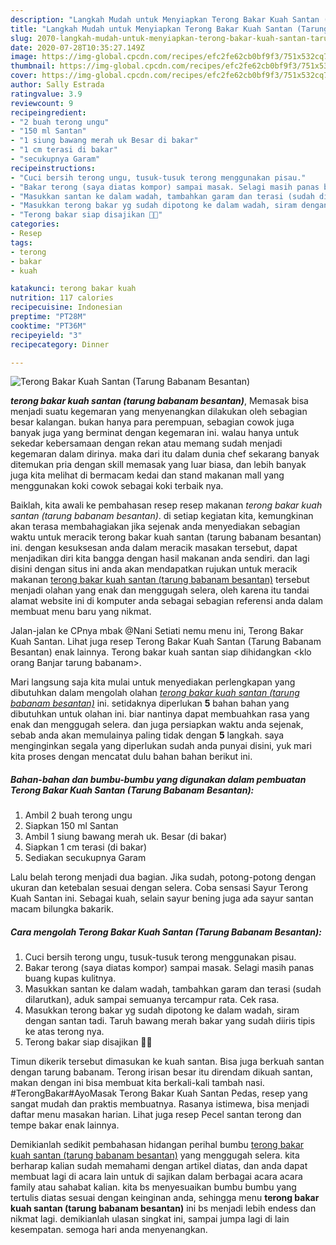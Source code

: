 ```yaml
---
description: "Langkah Mudah untuk Menyiapkan Terong Bakar Kuah Santan (Tarung Babanam Besantan) Lezat"
title: "Langkah Mudah untuk Menyiapkan Terong Bakar Kuah Santan (Tarung Babanam Besantan) Lezat"
slug: 2070-langkah-mudah-untuk-menyiapkan-terong-bakar-kuah-santan-tarung-babanam-besantan-lezat
date: 2020-07-28T10:35:27.149Z
image: https://img-global.cpcdn.com/recipes/efc2fe62cb0bf9f3/751x532cq70/terong-bakar-kuah-santan-tarung-babanam-besantan-foto-resep-utama.jpg
thumbnail: https://img-global.cpcdn.com/recipes/efc2fe62cb0bf9f3/751x532cq70/terong-bakar-kuah-santan-tarung-babanam-besantan-foto-resep-utama.jpg
cover: https://img-global.cpcdn.com/recipes/efc2fe62cb0bf9f3/751x532cq70/terong-bakar-kuah-santan-tarung-babanam-besantan-foto-resep-utama.jpg
author: Sally Estrada
ratingvalue: 3.9
reviewcount: 9
recipeingredient:
- "2 buah terong ungu"
- "150 ml Santan"
- "1 siung bawang merah uk Besar di bakar"
- "1 cm terasi di bakar"
- "secukupnya Garam"
recipeinstructions:
- "Cuci bersih terong ungu, tusuk-tusuk terong menggunakan pisau."
- "Bakar terong (saya diatas kompor) sampai masak. Selagi masih panas buang kupas kulitnya."
- "Masukkan santan ke dalam wadah, tambahkan garam dan terasi (sudah dilarutkan), aduk sampai semuanya tercampur rata. Cek rasa."
- "Masukkan terong bakar yg sudah dipotong ke dalam wadah, siram dengan santan tadi. Taruh bawang merah bakar yang sudah diiris tipis ke atas terong nya."
- "Terong bakar siap disajikan 🥰🥰"
categories:
- Resep
tags:
- terong
- bakar
- kuah

katakunci: terong bakar kuah 
nutrition: 117 calories
recipecuisine: Indonesian
preptime: "PT28M"
cooktime: "PT36M"
recipeyield: "3"
recipecategory: Dinner

---
```



![Terong Bakar Kuah Santan (Tarung Babanam Besantan)](https://img-global.cpcdn.com/recipes/efc2fe62cb0bf9f3/751x532cq70/terong-bakar-kuah-santan-tarung-babanam-besantan-foto-resep-utama.jpg)

<b><i>terong bakar kuah santan (tarung babanam besantan)</i></b>, Memasak bisa menjadi suatu kegemaran yang menyenangkan dilakukan oleh sebagian besar kalangan. bukan hanya para perempuan, sebagian cowok juga banyak juga yang berminat dengan kegemaran ini. walau hanya untuk sekedar kebersamaan dengan rekan atau memang sudah menjadi kegemaran dalam dirinya. maka dari itu dalam dunia chef sekarang banyak ditemukan pria dengan skill memasak yang luar biasa, dan lebih banyak juga kita melihat di bermacam kedai dan stand makanan mall yang menggunakan koki cowok sebagai koki terbaik nya.

Baiklah, kita awali ke pembahasan resep resep makanan <i>terong bakar kuah santan (tarung babanam besantan)</i>. di setiap kegiatan kita, kemungkinan akan terasa membahagiakan jika sejenak anda menyediakan sebagian waktu untuk meracik terong bakar kuah santan (tarung babanam besantan) ini. dengan kesuksesan anda dalam meracik masakan tersebut, dapat menjadikan diri kita bangga dengan hasil makanan anda sendiri. dan lagi disini dengan situs ini anda akan mendapatkan rujukan untuk meracik makanan <u>terong bakar kuah santan (tarung babanam besantan)</u> tersebut menjadi olahan yang enak dan menggugah selera, oleh karena itu tandai alamat website ini di komputer anda sebagai sebagian referensi anda dalam membuat menu baru yang nikmat.

Jalan-jalan ke CPnya mbak @Nani Setiati nemu menu ini, Terong Bakar Kuah Santan. Lihat juga resep Terong Bakar Kuah Santan (Tarung Babanam Besantan) enak lainnya. Terong bakar kuah santan siap dihidangkan &lt;klo orang Banjar tarung babanam&gt;.


Mari langsung saja kita mulai untuk menyediakan perlengkapan yang dibutuhkan dalam mengolah olahan <u><i>terong bakar kuah santan (tarung babanam besantan)</i></u> ini. setidaknya diperlukan <b>5</b> bahan bahan yang dibutuhkan untuk olahan ini. biar nantinya dapat membuahkan rasa yang enak dan menggugah selera. dan juga persiapkan waktu anda sejenak, sebab anda akan memulainya paling tidak dengan <b>5</b> langkah. saya menginginkan segala yang diperlukan sudah anda punyai disini, yuk mari kita proses dengan mencatat dulu bahan bahan berikut ini.

<!--inarticleads1-->

##### Bahan-bahan dan bumbu-bumbu yang digunakan dalam pembuatan Terong Bakar Kuah Santan (Tarung Babanam Besantan):

1. Ambil 2 buah terong ungu
1. Siapkan 150 ml Santan
1. Ambil 1 siung bawang merah uk. Besar (di bakar)
1. Siapkan 1 cm terasi (di bakar)
1. Sediakan secukupnya Garam


Lalu belah terong menjadi dua bagian. Jika sudah, potong-potong dengan ukuran dan ketebalan sesuai dengan selera. Coba sensasi Sayur Terong Kuah Santan ini. Sebagai kuah, selain sayur bening juga ada sayur santan macam bilungka bakarik. 

<!--inarticleads2-->

##### Cara mengolah Terong Bakar Kuah Santan (Tarung Babanam Besantan):

1. Cuci bersih terong ungu, tusuk-tusuk terong menggunakan pisau.
1. Bakar terong (saya diatas kompor) sampai masak. Selagi masih panas buang kupas kulitnya.
1. Masukkan santan ke dalam wadah, tambahkan garam dan terasi (sudah dilarutkan), aduk sampai semuanya tercampur rata. Cek rasa.
1. Masukkan terong bakar yg sudah dipotong ke dalam wadah, siram dengan santan tadi. Taruh bawang merah bakar yang sudah diiris tipis ke atas terong nya.
1. Terong bakar siap disajikan 🥰🥰


Timun dikerik tersebut dimasukan ke kuah santan. Bisa juga berkuah santan dengan tarung babanam. Terong irisan besar itu direndam dikuah santan, makan dengan ini bisa membuat kita berkali-kali tambah nasi. #TerongBakar#AyoMasak Terong Bakar Kuah Santan Pedas, resep yang sangat mudah dan praktis membuatnya. Rasanya istimewa, bisa menjadi daftar menu masakan harian. Lihat juga resep Pecel santan terong dan tempe bakar enak lainnya. 

Demikianlah sedikit pembahasan hidangan perihal bumbu <u>terong bakar kuah santan (tarung babanam besantan)</u> yang menggugah selera. kita berharap kalian sudah memahami dengan artikel diatas, dan anda dapat membuat lagi di acara lain untuk di sajikan dalam berbagai acara acara family atau sahabat kalian. kita bs menyesuaikan bumbu bumbu yang tertulis diatas sesuai dengan keinginan anda, sehingga menu <b>terong bakar kuah santan (tarung babanam besantan)</b> ini bs menjadi lebih endess dan nikmat lagi. demikianlah ulasan singkat ini, sampai jumpa lagi di lain kesempatan. semoga hari anda menyenangkan.
